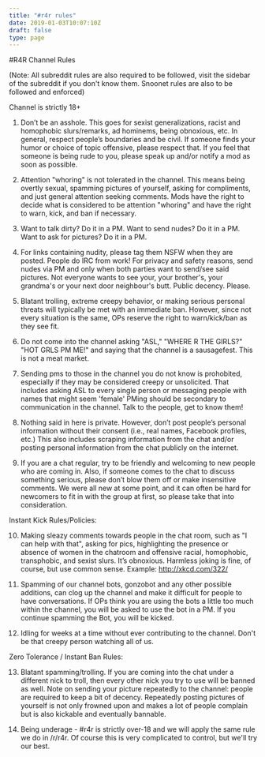 ```yaml
---
title: "#r4r rules"
date: 2019-01-03T10:07:10Z
draft: false
type: page
---
```


#R4R Channel Rules

(Note: All subreddit rules are also required to be followed, visit the sidebar of the subreddit if you don't know them. Snoonet rules are also to be followed and enforced)

Channel is strictly 18+

1. Don’t be an asshole. This goes for sexist generalizations, racist and homophobic slurs/remarks, ad hominems, being obnoxious, etc. In general, respect people’s boundaries and be civil. If someone finds your humor or choice of topic offensive, please respect that. If you feel that someone is being rude to you, please speak up and/or notify a mod as soon as possible.

2. Attention "whoring" is not tolerated in the channel. This means being overtly sexual, spamming pictures of yourself, asking for compliments, and just general attention seeking comments. Mods have the right to decide what is considered to be attention "whoring" and have the right to warn, kick, and ban if necessary.

3. Want to talk dirty? Do it in a PM. Want to send nudes? Do it in a PM. Want to ask for pictures? Do it in a PM.

4. For links containing nudity, please tag them NSFW when they are posted. People do IRC from work! For privacy and safety reasons, send nudes via PM and only when both parties want to send/see said pictures. Not everyone wants to see your, your brother's, your grandma's or your next door neighbour's butt. Public decency. Please.

5. Blatant trolling, extreme creepy behavior, or making serious personal threats will typically be met with an immediate ban. However, since not every situation is the same, OPs reserve the right to warn/kick/ban as they see fit.

6. Do not come into the channel asking "ASL," "WHERE R THE GIRLS?" "HOT GRLS PM ME!" and saying that the channel is a sausagefest. This is not a meat market.

7. Sending pms to those in the channel you do not know is prohobited, especially if they may be considered creepy or unsolicited. That includes asking ASL to every single person or messaging people with names that might seem 'female' PMing should be secondary to communication in the channel. Talk to the people, get to know them!

8. Nothing said in here is private. However, don’t post people’s personal information without their consent (i.e., real names, Facebook profiles, etc.) This also includes scraping information from the chat and/or posting personal information from the chat publicly on the internet.

9. If you are a chat regular, try to be friendly and welcoming to new people who are coming in. Also, if someone comes to the chat to discuss something serious, please don’t blow them off or make insensitive comments. We were all new at some point, and it can often be hard for newcomers to fit in with the group at first, so please take that into consideration.

Instant Kick Rules/Policies:

10. Making sleazy comments towards people in the chat room, such as "I can help with that", asking for pics, highlighting the presence or absence of women in the chatroom and offensive racial, homophobic, transphobic, and sexist slurs. It’s obnoxious. Harmless joking is fine, of course, but use common sense. Example: http://xkcd.com/322/

11. Spamming of our channel bots, gonzobot and any other possible additions, can clog up the channel and make it difficult for people to have conversations. If OPs think you are using the bots a little too much within the channel, you will be asked to use the bot in a PM. If you continue spamming the Bot, you will be kicked.

12. Idling for weeks at a time without ever contributing to the channel. Don't be that creepy person watching all of us.

Zero Tolerance / Instant Ban Rules:

13. Blatant spamming/trolling. If you are coming into the chat under a different nick to troll, then every other nick you try to use will be banned as well. Note on sending your picture repeatedly to the channel: people are required to keep a bit of decency. Repeatedly posting pictures of yourself is not only frowned upon and makes a lot of people complain but is also kickable and eventually bannable.

14. Being underage - #r4r is strictly over-18 and we will apply the same rule we do in /r/r4r. Of course this is very complicated to control, but we'll try our best.

